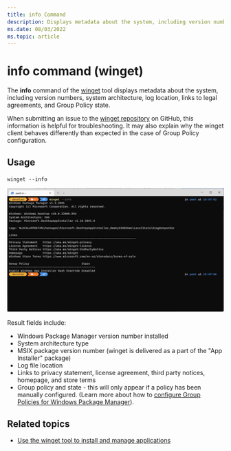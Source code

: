 ```yaml
---
title: info Command
description: Displays metadata about the system, including version numbers, system architecture, log location, links to legal agreements, and Group Policy state.
ms.date: 08/03/2022
ms.topic: article
---
```


# info command (winget)

The **info** command of the [winget](./index.md) tool displays metadata about the system, including version numbers, system architecture, log location, links to legal agreements, and Group Policy state.

When submitting an issue to the [winget repository](https://github.com/microsoft/winget-cli/issues) on GitHub, this information is helpful for troubleshooting. It may also explain why the winget client behaves differently than expected in the case of Group Policy configuration.

## Usage

`winget --info`

![Screenshot of winget info command results](./images/info.png)

Result fields include:

- Windows Package Manager version number installed
- System architecture type
- MSIX package version number (winget is delivered as a part of the "App Installer" package)
- Log file location
- Links to privacy statement, license agreement, third party notices, homepage, and store terms
- Group policy and state - this will only appear if a policy has been manually configured. (Learn more about how to [configure Group Policies for Windows Package Manager](https://techcommunity.microsoft.com/t5/windows-it-pro-blog/manage-windows-package-manager-with-group-policy/ba-p/2346322)).

## Related topics

* [Use the winget tool to install and manage applications](index.md)
